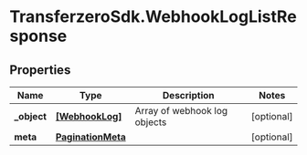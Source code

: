 # TransferzeroSdk.WebhookLogListResponse

## Properties
Name | Type | Description | Notes
------------ | ------------- | ------------- | -------------
**_object** | [**[WebhookLog]**](WebhookLog.md) | Array of webhook log objects | [optional] 
**meta** | [**PaginationMeta**](PaginationMeta.md) |  | [optional] 


